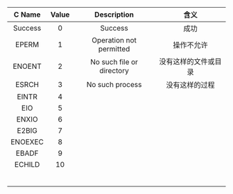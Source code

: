 | C Name  | Value | Description               | 含义         |
|:-------:|:-----:|:-------------------------:|:----------:|
| Success | 0     | Success                   | 成功         |
| EPERM   | 1     | Operation not permitted   | 操作不允许      |
| ENOENT  | 2     | No such file or directory | 没有这样的文件或目录 |
| ESRCH   | 3     | No such process           | 没有这样的过程    |
| EINTR   | 4     |                           |            |
| EIO     | 5     |                           |            |
| ENXIO   | 6     |                           |            |
| E2BIG   | 7     |                           |            |
| ENOEXEC | 8     |                           |            |
| EBADF   | 9     |                           |            |
| ECHILD  | 10    |                           |            |
|         |       |                           |            |
|         |       |                           |            |
|         |       |                           |            |
|         |       |                           |            |
|         |       |                           |            |
|         |       |                           |            |

